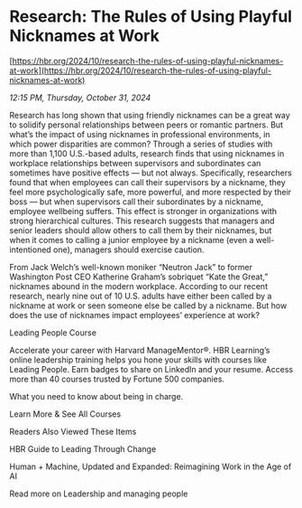 # Research: The Rules of Using Playful Nicknames at Work

[https://hbr.org/2024/10/research-the-rules-of-using-playful-nicknames-at-work](https://hbr.org/2024/10/research-the-rules-of-using-playful-nicknames-at-work)

*12:15 PM, Thursday, October 31, 2024*

Research has long shown that using friendly nicknames can be a great way to solidify personal relationships between peers or romantic partners. But what’s the impact of using nicknames in professional environments, in which power disparities are common? Through a series of studies with more than 1,100 U.S.-based adults, research finds that using nicknames in workplace relationships between supervisors and subordinates can sometimes have positive effects — but not always. Specifically, researchers found that when employees can call their supervisors by a nickname, they feel more psychologically safe, more powerful, and more respected by their boss — but when supervisors call their subordinates by a nickname, employee wellbeing suffers. This effect is stronger in organizations with strong hierarchical cultures. This research suggests that managers and senior leaders should allow others to call them by their nicknames, but when it comes to calling a junior employee by a nickname (even a well-intentioned one), managers should exercise caution.

From Jack Welch’s well-known moniker “Neutron Jack” to former Washington Post CEO Katherine Graham’s sobriquet “Kate the Great,” nicknames abound in the modern workplace. According to our recent research, nearly nine out of 10 U.S. adults have either been called by a nickname at work or seen someone else be called by a nickname. But how does the use of nicknames impact employees’ experience at work?

Leading People Course

Accelerate your career with Harvard ManageMentor®. HBR Learning’s online leadership training helps you hone your skills with courses like Leading People. Earn badges to share on LinkedIn and your resume. Access more than 40 courses trusted by Fortune 500 companies.

What you need to know about being in charge.

Learn More & See All Courses

Readers Also Viewed These Items

HBR Guide to Leading Through Change

Human + Machine, Updated and Expanded: Reimagining Work in the Age of AI

Read more on Leadership and managing people

